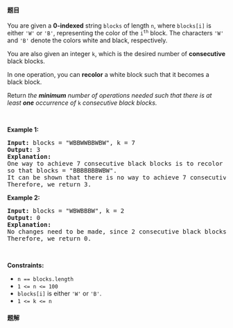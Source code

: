 #### 题目
<p>You are given a <strong>0-indexed</strong> string <code>blocks</code> of length <code>n</code>, where <code>blocks[i]</code> is either <code>&#39;W&#39;</code> or <code>&#39;B&#39;</code>, representing the color of the <code>i<sup>th</sup></code> block. The characters <code>&#39;W&#39;</code> and <code>&#39;B&#39;</code> denote the colors white and black, respectively.</p>

<p>You are also given an integer <code>k</code>, which is the desired number of <strong>consecutive</strong> black blocks.</p>

<p>In one operation, you can <strong>recolor</strong> a white block such that it becomes a black block.</p>

<p>Return<em> the <strong>minimum</strong> number of operations needed such that there is at least <strong>one</strong> occurrence of </em><code>k</code><em> consecutive black blocks.</em></p>

<p>&nbsp;</p>
<p><strong class="example">Example 1:</strong></p>

<pre>
<strong>Input:</strong> blocks = &quot;WBBWWBBWBW&quot;, k = 7
<strong>Output:</strong> 3
<strong>Explanation:</strong>
One way to achieve 7 consecutive black blocks is to recolor the 0th, 3rd, and 4th blocks
so that blocks = &quot;BBBBBBBWBW&quot;. 
It can be shown that there is no way to achieve 7 consecutive black blocks in less than 3 operations.
Therefore, we return 3.
</pre>

<p><strong class="example">Example 2:</strong></p>

<pre>
<strong>Input:</strong> blocks = &quot;WBWBBBW&quot;, k = 2
<strong>Output:</strong> 0
<strong>Explanation:</strong>
No changes need to be made, since 2 consecutive black blocks already exist.
Therefore, we return 0.
</pre>

<p>&nbsp;</p>
<p><strong>Constraints:</strong></p>

<ul>
	<li><code>n == blocks.length</code></li>
	<li><code>1 &lt;= n &lt;= 100</code></li>
	<li><code>blocks[i]</code> is either <code>&#39;W&#39;</code> or <code>&#39;B&#39;</code>.</li>
	<li><code>1 &lt;= k &lt;= n</code></li>
</ul>


 #### 题解